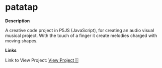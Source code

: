 # patatap

**Description**

A creative code project in P5JS (JavaScript), for creating an audio visual musical project. With the touch of a finger it create melodies charged with moving shapes.


**Links**

Link to View Project: [View Project 🗄](https://soumya1810.github.io/patatap/p.html)
